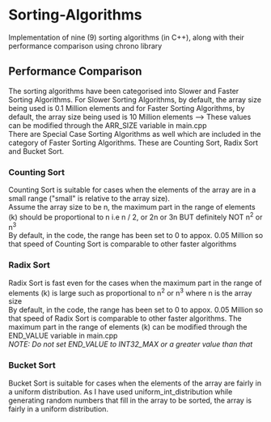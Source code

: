 # Sorting-Algorithms
Implementation of nine (9) sorting algorithms (in C++), along with their performance comparison using chrono library

## Performance Comparison
The sorting algorithms have been categorised into Slower and Faster Sorting Algorithms. For Slower Sorting Algorithms, by default, the array size being used is 0.1 Million elements and for Faster Sorting Algorithms, by default, the array size being used is 10 Million elements --> These values can be modified through the ARR_SIZE variable in main.cpp   
There are Special Case Sorting Algorithms as well which are included in the category of Faster Sorting Algorithms. These are Counting Sort, Radix Sort and Bucket Sort.   
### Counting Sort
Counting Sort is suitable for cases when the elements of the array are in a small range ("small" is relative to the array size).  
Assume the array size to be n, the maximum part in the range of elements (k) should be proportional to n i.e n / 2, or 2n or 3n BUT definitely NOT n<sup>2</sup> or n<sup>3</sup>   
By default, in the code, the range has been set to 0 to appox. 0.05 Million so that speed of Counting Sort is comparable to other faster algorithms
### Radix Sort
Radix Sort is fast even for the cases when the maximum part in the range of elements (k) is large such as proportional to n<sup>2</sup> or n<sup>3</sup> where n is the array size  
By default, in the code, the range has been set to 0 to appox. 0.05 Million so that speed of Radix Sort is comparable to other faster algorithms. The maximum part in the range of elements (k) can be modified through the END_VALUE variable in main.cpp  
*NOTE: Do not set END_VALUE to INT32_MAX or a greater value than that*  
### Bucket Sort
Bucket Sort is suitable for cases when the elements of the array are fairly in a uniform distribution. As I have used uniform_int_distribution while generating random numbers that fill in the array to be sorted, the array is fairly in a uniform distribution.  
